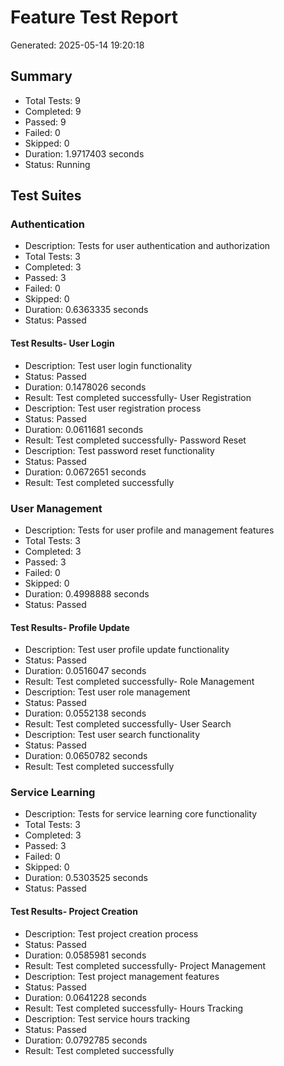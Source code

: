 # Feature Test Report
Generated: 2025-05-14 19:20:18

## Summary
- Total Tests: 9
- Completed: 9
- Passed: 9
- Failed: 0
- Skipped: 0
- Duration: 1.9717403 seconds
- Status: Running

## Test Suites
### Authentication
- Description: Tests for user authentication and authorization
- Total Tests: 3
- Completed: 3
- Passed: 3
- Failed: 0
- Skipped: 0
- Duration: 0.6363335 seconds
- Status: Passed

#### Test Results- User Login
  - Description: Test user login functionality
  - Status: Passed
  - Duration: 0.1478026 seconds
  - Result: Test completed successfully- User Registration
  - Description: Test user registration process
  - Status: Passed
  - Duration: 0.0611681 seconds
  - Result: Test completed successfully- Password Reset
  - Description: Test password reset functionality
  - Status: Passed
  - Duration: 0.0672651 seconds
  - Result: Test completed successfully
### User Management
- Description: Tests for user profile and management features
- Total Tests: 3
- Completed: 3
- Passed: 3
- Failed: 0
- Skipped: 0
- Duration: 0.4998888 seconds
- Status: Passed

#### Test Results- Profile Update
  - Description: Test user profile update functionality
  - Status: Passed
  - Duration: 0.0516047 seconds
  - Result: Test completed successfully- Role Management
  - Description: Test user role management
  - Status: Passed
  - Duration: 0.0552138 seconds
  - Result: Test completed successfully- User Search
  - Description: Test user search functionality
  - Status: Passed
  - Duration: 0.0650782 seconds
  - Result: Test completed successfully
### Service Learning
- Description: Tests for service learning core functionality
- Total Tests: 3
- Completed: 3
- Passed: 3
- Failed: 0
- Skipped: 0
- Duration: 0.5303525 seconds
- Status: Passed

#### Test Results- Project Creation
  - Description: Test project creation process
  - Status: Passed
  - Duration: 0.0585981 seconds
  - Result: Test completed successfully- Project Management
  - Description: Test project management features
  - Status: Passed
  - Duration: 0.0641228 seconds
  - Result: Test completed successfully- Hours Tracking
  - Description: Test service hours tracking
  - Status: Passed
  - Duration: 0.0792785 seconds
  - Result: Test completed successfully
